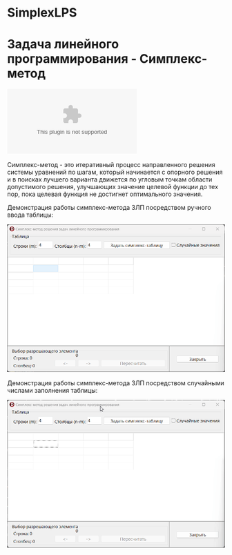 # SimplexLPS
# Задача линейного программирования - Симплекс-метод

[![GitHub release (latest by date and asset)](https://img.shields.io/github/downloads/umanets-alexander/SimplexLPS/1.0/SimplexPLS.zip)](https://github.com/umanets-alexander/SimplexLPS/releases/download/1.0/SimplexPLS.zip)

Симплекс-метод - это итеративный процесс направленного решения системы уравнений по шагам, который начинается с опорного решения и в поисках лучшего варианта движется по угловым точкам области допустимого решения, улучшающих значение целевой функции до тех пор, пока целевая функция не достигнет оптимального значения.

Демонстрация работы симплекс-метода ЗЛП посредством ручного ввода таблицы:

![Демонстрация с ручным вводом таблицы](https://github.com/umanets-alexander/SimplexLPS/blob/main/GIF/SLPS1.gif)

Демонстрация работы симплекс-метода ЗЛП посредством случайными числами заполнения таблицы:

![Демонстрация со случайными данными таблицы](https://github.com/umanets-alexander/SimplexLPS/blob/main/GIF/SLPS2.gif)
